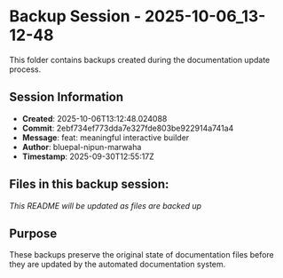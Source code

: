 # Backup Session - 2025-10-06_13-12-48

This folder contains backups created during the documentation update process.

## Session Information
- **Created**: 2025-10-06T13:12:48.024088
- **Commit**: 2ebf734ef773dda7e327fde803be922914a741a4
- **Message**: feat: meaningful interactive builder
- **Author**: bluepal-nipun-marwaha
- **Timestamp**: 2025-09-30T12:55:17Z

## Files in this backup session:
*This README will be updated as files are backed up*

## Purpose
These backups preserve the original state of documentation files before they are updated by the automated documentation system.

